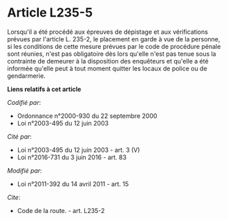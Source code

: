 # Article L235-5

Lorsqu'il a été procédé aux épreuves de dépistage et aux vérifications prévues par l'article L. 235-2, le placement en garde
à vue de la personne, si les conditions de cette mesure prévues par le code de procédure pénale sont réunies, n'est pas
obligatoire dès lors qu'elle n'est pas tenue sous la contrainte de demeurer à la disposition des enquêteurs et qu'elle a été
informée qu'elle peut à tout moment quitter les locaux de police ou de gendarmerie.

**Liens relatifs à cet article**

_Codifié par_:

  - Ordonnance n°2000-930 du 22 septembre 2000
  - Loi n°2003-495 du 12 juin 2003

_Cité par_:

  - Loi n°2003-495 du 12 juin 2003 - art. 3 (V)
  - Loi n°2016-731 du 3 juin 2016 - art. 83

_Modifié par_:

  - Loi n°2011-392 du 14 avril 2011 - art. 15

_Cite_:

  - Code de la route. - art. L235-2

